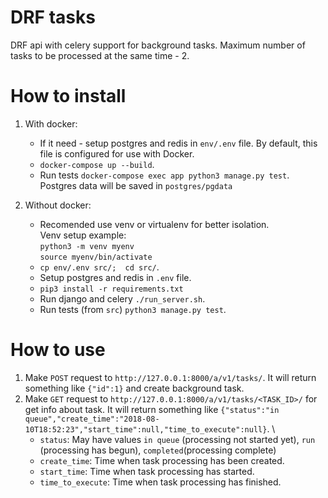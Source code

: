 DRF tasks
=====================

DRF api with celery support for background tasks. Maximum number of tasks to be processed at the same time - 2. 

# How to install

1) With docker:
    - If it need - setup postgres and redis in `env/.env` file. By default, this file is configured for use with Docker.
    - `docker-compose up --build`.
    - Run tests `docker-compose exec app python3 manage.py test`.
    Postgres data will be saved in `postgres/pgdata`
    
2) Without docker:
    - Recomended use venv or virtualenv for better isolation.\
      Venv setup example: \
      `python3 -m venv myenv`\
      `source myenv/bin/activate`
    - `cp env/.env src/;  cd src/`.
    - Setup postgres and redis in `.env` file.
    - `pip3 install -r requirements.txt`
    - Run django and celery `./run_server.sh`.
    - Run tests (from `src`) `python3 manage.py test`.
    
# How to use

1) Make `POST` request to `http://127.0.0.1:8000/a/v1/tasks/`. It will return something like `{"id":1}` and create background task.
2) Make `GET` request to `http://127.0.0.1:8000/a/v1/tasks/<TASK_ID>/` for get info about task. It will return something like
`{"status":"in queue","create_time":"2018-08-10T18:52:23","start_time":null,"time_to_execute":null}`. \
    - `status`: May have values `in queue` (processing not started yet), `run` (processing has begun), `completed`(processing complete)
    - `create_time`: Time when task processing has been created.
    - `start_time`: Time when task processing has started.
    - `time_to_execute`: Time when task processing has finished.


 